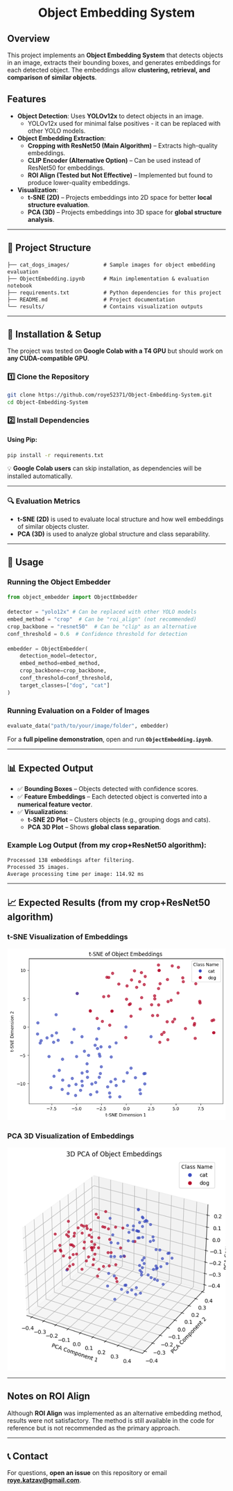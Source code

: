 <div align="center">

# **Object Embedding System**

</div>

## **Overview**
This project implements an **Object Embedding System** that detects objects in an image, extracts their bounding boxes, and generates embeddings for each detected object. The embeddings allow **clustering, retrieval, and comparison of similar objects**.

## **Features**
- **Object Detection**: Uses **YOLOv12x** to detect objects in an image.
  * YOLOv12x used for minimal false positives - it can be replaced with other YOLO models.
- **Object Embedding Extraction**:
  - **Cropping with ResNet50 (Main Algorithm)** – Extracts high-quality embeddings.
  - **CLIP Encoder (Alternative Option)** – Can be used instead of ResNet50 for embeddings.
  - **ROI Align (Tested but Not Effective)** – Implemented but found to produce lower-quality embeddings.
- **Visualization**:
  - **t-SNE (2D)** – Projects embeddings into 2D space for better **local structure evaluation**.
  - **PCA (3D)** – Projects embeddings into 3D space for **global structure analysis**.

---

## **📁 Project Structure**
```
├── cat_dogs_images/           # Sample images for object embedding evaluation
├── ObjectEmbedding.ipynb      # Main implementation & evaluation notebook
├── requirements.txt           # Python dependencies for this project
├── README.md                  # Project documentation
└── results/                   # Contains visualization outputs
```

---

## **🚀 Installation & Setup**
The project was tested on **Google Colab with a T4 GPU** but should work on **any CUDA-compatible GPU**.

### **1️⃣ Clone the Repository**
```bash
git clone https://github.com/roye52371/Object-Embedding-System.git
cd Object-Embedding-System
```

### **2️⃣ Install Dependencies**
#### **Using Pip**:
```bash
pip install -r requirements.txt
```

💡 **Google Colab users** can skip installation, as dependencies will be installed automatically.

---

### **🔍 Evaluation Metrics**
- **t-SNE (2D)** is used to evaluate local structure and how well embeddings of similar objects cluster.
- **PCA (3D)** is used to analyze global structure and class separability.

---

## **🔬 Usage**
### **Running the Object Embedder**
```python
from object_embedder import ObjectEmbedder

detector = "yolo12x" # Can be replaced with other YOLO models
embed_method = "crop"  # Can be "roi_align" (not recommended)
crop_backbone = "resnet50"  # Can be "clip" as an alternative
conf_threshold = 0.6  # Confidence threshold for detection

embedder = ObjectEmbedder(
    detection_model=detector,
    embed_method=embed_method,
    crop_backbone=crop_backbone,
    conf_threshold=conf_threshold,
    target_classes=["dog", "cat"]
)
```

### **Running Evaluation on a Folder of Images**
```python
evaluate_data("path/to/your/image/folder", embedder)
```
For a **full pipeline demonstration**, open and run **`ObjectEmbedding.ipynb`**.

---

## **📊 Expected Output**
- ✅ **Bounding Boxes** – Objects detected with confidence scores.
- ✅ **Feature Embeddings** – Each detected object is converted into a **numerical feature vector**.
- ✅ **Visualizations**:
  - **t-SNE 2D Plot** – Clusters objects (e.g., grouping dogs and cats).
  - **PCA 3D Plot** – Shows **global class separation**.

### **Example Log Output (from my crop+ResNet50 algorithm)**:
```
Processed 138 embeddings after filtering.
Processed 35 images.
Average processing time per image: 114.92 ms
```

---

## **📈 Expected Results (from my crop+ResNet50 algorithm)**
### **t-SNE Visualization of Embeddings**
![t-SNE Plot](Results_image/Result_crop_resnet50_tSNE_2D.png)

### **PCA 3D Visualization of Embeddings**
![PCA 3D Plot](Results_image/Result_crop_resnet50_PCA_3D.png)

---

## Notes on ROI Align
Although **ROI Align** was implemented as an alternative embedding method, results were not satisfactory. The method is still available in the code for reference but is not recommended as the primary approach.

---

## **📞 Contact**
For questions, **open an issue** on this repository or email **roye.katzav@gmail.com**.


